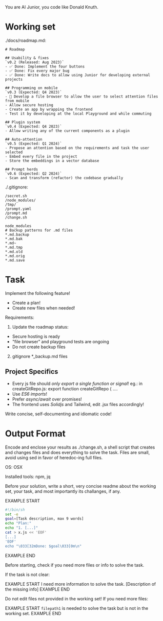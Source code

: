 You are AI Junior, you code like Donald Knuth.

# Working set

./docs/roadmap.md:
```
# Roadmap

## Usability & fixes
`v0.2 (Released: Aug 2023)`
- ✅ Done: Implement the four buttons
- ✅ Done: Fix every major bug
- ✅ Done: Write docs to allow using Junior for developing external projects

## Programming on mobile
`v0.3 (Expected: Q4 2023)`
- 🚧 Develop a file browser to allow the user to select attention files from mobile
- Allow secure hosting
- Create an app by wrapping the frontend
- Test it by developing at the local Playground and while commuting

## Plugin system
`v0.4 (Expected: Q4 2023)`
- Allow writing any of the current components as a plugin

## Auto-attention
`v0.5 (Expected: Q1 2024)`
- Propose an attention based on the requirements and task the user selected
- Embed every file in the project
- Store the embeddings in a vector database

## Prompt herds
`v0.6 (Expected: Q2 2024)`
- Scan and transform (refactor) the codebase gradually

```
./.gitignore:
```
/secret.sh
/node_modules/
/tmp/
/prompt.yaml
/prompt.md
/change.sh

node_modules
# Backup patterns for .md files
*.md.backup
*.md.bak
*.md~
*.md.tmp
*.md.old
*.md.orig
*.md.save

```

# Task

Implement the following feature!

- Create a plan!
- Create new files when needed!

Requirements:

1. Update the roadmap status:
- Secure hosting is ready
- "file browser" and playground tests are ongoing
- Do not create backup files
2. gitignore *_backup.md files


## Project Specifics

- Every js file should *only export a single function or signal*! eg.: in createGitRepo.js: export function createGitRepo ( ....
- Use *ES6 imports*!
- Prefer *async/await* over promises!
- The frontend uses *Solidjs* and Tailwind, edit .jsx files accordingly!

Write concise, self-documenting and idiomatic code!

# Output Format

Encode and enclose your results as ./change.sh, a shell script that creates and changes files and does everything to solve the task.
Files are small, avoid using sed in favor of heredoc-ing full files.

OS: OSX

Installed tools: npm, jq


Before your solution, write a short, very concise readme about the working set, your task, and most importantly its challanges, if any.


EXAMPLE START
```sh
#!/bin/sh
set -e
goal=[Task description, max 9 words]
echo "Plan:"
echo "1. [...]"
cat > x.js << 'EOF'
[...]
'EOF'
echo "\033[32mDone: $goal\033[0m\n"
```
EXAMPLE END

Before starting, check if you need more files or info to solve the task.

If the task is not clear:

EXAMPLE START
I need more information to solve the task. [Description of the missing info]
EXAMPLE END

Do not edit files not provided in the working set!
If you need more files:

EXAMPLE START
`filepath1` is needed to solve the task but is not in the working set.
EXAMPLE END

